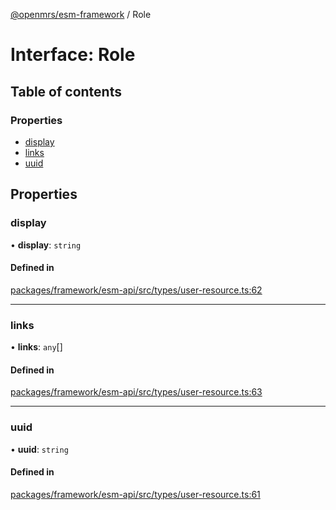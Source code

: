 [@openmrs/esm-framework](../API.md) / Role

# Interface: Role

## Table of contents

### Properties

- [display](Role.md#display)
- [links](Role.md#links)
- [uuid](Role.md#uuid)

## Properties

### display

• **display**: `string`

#### Defined in

[packages/framework/esm-api/src/types/user-resource.ts:62](https://github.com/jona42-ui/openmrs-esm-core/blob/main/packages/framework/esm-api/src/types/user-resource.ts#L62)

___

### links

• **links**: `any`[]

#### Defined in

[packages/framework/esm-api/src/types/user-resource.ts:63](https://github.com/jona42-ui/openmrs-esm-core/blob/main/packages/framework/esm-api/src/types/user-resource.ts#L63)

___

### uuid

• **uuid**: `string`

#### Defined in

[packages/framework/esm-api/src/types/user-resource.ts:61](https://github.com/jona42-ui/openmrs-esm-core/blob/main/packages/framework/esm-api/src/types/user-resource.ts#L61)

